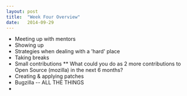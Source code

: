 ```yaml
---
layout: post
title:  "Week Four Overview"
date:   2014-09-29
---
```


* Meeting up with mentors
* Showing up
* Strategies when dealing with a 'hard' place
* Taking breaks
* Small contributions
** What could you do as 2 more contributions to Open Source (mozilla) in the next 6 months?
* Creating & applying patches
* Bugzilla -- ALL THE THINGS
*
